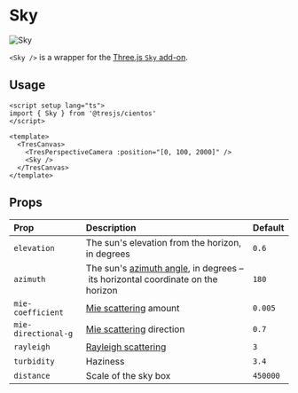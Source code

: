 # Sky

![Sky](/cientos/sky.png)

`<Sky />` is a wrapper for the [Three.js `Sky` add-on](https://threejs.org/examples/?q=sky#webgl_shaders_sky).

## Usage

```vue{2,8}
<script setup lang="ts">
import { Sky } from '@tresjs/cientos'
</script>

<template>
  <TresCanvas>
    <TresPerspectiveCamera :position="[0, 100, 2000]" />
    <Sky />
  </TresCanvas>
</template>
```

## Props

| Prop                | Description                                                                                                                         | Default    |
| :------------------ | :---------------------------------------------------------------------------------------------------------------------------------- | ---------- |
| `elevation`         | The sun's elevation from the horizon, in degrees                                                                                    | `0.6`      |
| `azimuth`           | The sun's [azimuth angle](https://en.wikipedia.org/wiki/Solar_azimuth_angle), in degrees – its horizontal coordinate on the horizon | `180`      |
| `mie-coefficient`   | [Mie scattering](https://en.wikipedia.org/wiki/Mie_scattering) amount                                                               | `0.005`    |
| <nobr>`mie-directional-g`</nobr> | [Mie scattering](https://en.wikipedia.org/wiki/Mie_scattering) direction                                               | `0.7`      |
| `rayleigh`          | [Rayleigh scattering](https://en.wikipedia.org/wiki/Rayleigh_scattering)                                                            | `3`        |
| `turbidity`         | Haziness                                                                                                                            | `3.4`      |
| `distance`          | Scale of the sky box                                                                                                                | `450000`   |
